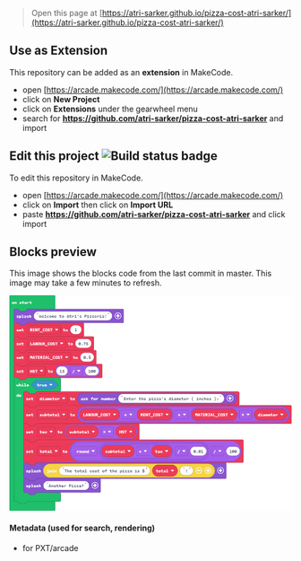  


> Open this page at [https://atri-sarker.github.io/pizza-cost-atri-sarker/](https://atri-sarker.github.io/pizza-cost-atri-sarker/)

## Use as Extension

This repository can be added as an **extension** in MakeCode.

* open [https://arcade.makecode.com/](https://arcade.makecode.com/)
* click on **New Project**
* click on **Extensions** under the gearwheel menu
* search for **https://github.com/atri-sarker/pizza-cost-atri-sarker** and import

## Edit this project ![Build status badge](https://github.com/atri-sarker/pizza-cost-atri-sarker/workflows/MakeCode/badge.svg)

To edit this repository in MakeCode.

* open [https://arcade.makecode.com/](https://arcade.makecode.com/)
* click on **Import** then click on **Import URL**
* paste **https://github.com/atri-sarker/pizza-cost-atri-sarker** and click import

## Blocks preview

This image shows the blocks code from the last commit in master.
This image may take a few minutes to refresh.

![A rendered view of the blocks](https://github.com/atri-sarker/pizza-cost-atri-sarker/raw/master/.github/makecode/blocks.png)

#### Metadata (used for search, rendering)

* for PXT/arcade
<script src="https://makecode.com/gh-pages-embed.js"></script><script>makeCodeRender("{{ site.makecode.home_url }}", "{{ site.github.owner_name }}/{{ site.github.repository_name }}");</script>
